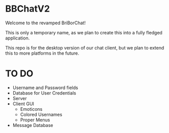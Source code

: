 BBChatV2
========
  Welcome to the revamped BriBorChat!

  This is only a temporary name, as we plan to create this into a fully fledged application.

  This repo is for the desktop version of our chat client, but we plan to extend this to more platforms in the future.

TO DO
=====
* Username and Password fields
* Database for User Credentials
* Server
* Client GUI
  * Emoticons
  * Colored Usernames
  * Proper Menus
* Message Database
